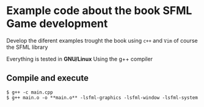 # Example code about the book SFML Game development

Develop the diferent examples trought the book using
`c++` and `Vim` of course the SFML library

Everything is tested in **GNU/Linux**
Using the g++ compiler

## Compile and execute
```
$ g++ -c main.cpp
$ g++ main.o -o **main.o** -lsfml-graphics -lsfml-window -lsfml-system
```
